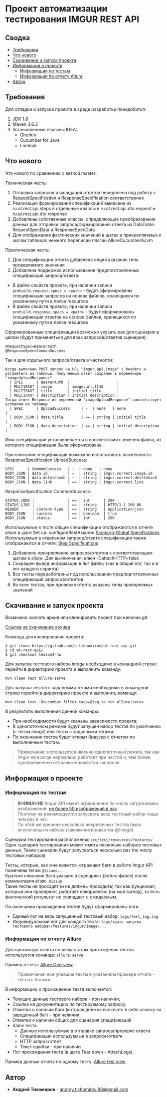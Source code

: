 # Проект автоматизации тестирования IMGUR REST API

## Сводка

- [Требования](#Требования)
- [Что нового](#Что-нового)
- [Скачивание и запуск проекта](#Скачивание-и-запуск-проекта)
- [Информация о проекте](#Информация-о-проекте)
    - [Информация по тестам](#Информация-по-тестам)
    - [Информация по отчету Allure](#Информация-по-отчету-Allure)  
- [Автор](#Автор)

## Требования
<a name="Требования"></a>
Для отладки и запуска проекта в среде разработки понадобится:

1. JDK 1.8
2. Maven 3.6.3
3. Установленные плагины IDEA:
    - Gherkin
    - Cucumber for Java
    - Lombok
    
## Что нового
<a name="Что-нового"></a>

Что нового по сравнению с веткой master:  

Техническая часть:
1. Отправка запросов и валидация ответов переделена под работу с RequestSpecification и ResponseSpecification соответственно
2. Реализация формирования спецификаций вынесена из ru.at.rest.api.steps в отдельные классы в ru.at.rest.api.dto.request и ru.at.rest.api.dto.response
3. Добавлены собственные классы, определяющие преобразование данных для отправки запроса/формирования ответа из DataTable: RequestSpecData и ResponseSpecData
4. Для отображения фактических значений в шагах и прикрепляемых к шагам таблицах немного переписан плагин AllureCucumber6Jvm

Практическая часть:
1. Для спецификации ответа добавлена опция указания типа проверяемого значения
2. Добавлена поддержка использования предпоготовленных спецификаций запроса/ответа:  
- В файле свойств проекта, при наличии записи `prebuild.request.specs = <path>` - будут сформированы спецификации запросов на основе файлов, хранящихся по указанному пути в папке resources  
- В файле свойств проекта, при наличии записи `prebuild.response.specs = <path>` - будут сформированы спецификации ответов на основе файлов, хранящихся по указанному пути в папке resources  

Сформированные спецификации возможно указать как для сценария в целом (будут применяться для всех запросов/ответов сценария):
```
@RequestSpec=BearerAuth
@ResponseSpec=CommonSuccess
```
Так и для отдельного запроса/ответа в частности:
```
Когда выполнен POST запрос на URL "imgur.api.image" с headers и parameters из таблицы. Полученный ответ сохранен в переменную "imageUploadResponse"
  | SPEC      | BearerAuth  |                     |
  | MULTIPART | image       | image.url.lt10      |
  | MULTIPART | title       | initial title       |
  | MULTIPART | description | initial description |
Тогда ответ Response из переменной "imageUploadResponse" соответствует условиям из таблицы
  | SPEC      | UploadSuccess     | -  | none   | none                |
  | BODY_JSON | data.title        | == | string | initial title       |
  | BODY_JSON | data.description  | == | string | initial description |
```

Имя спецификации устанавливается в соответствии с именем файла, из которого спецификация была сформирована.

При описании спецификации возможно использовать вложенность:  
ResponseSpecification UploadSuccess:
```
SPEC      | CommonSuccess   | -  | none   | none
BODY_JSON | data.id         | ~  | string | imgur.correct.image.id
BODY_JSON | data.deletehash | ~  | string | imgur.correct.deletehash
BODY_JSON | data.link       | == | string | imgur.correct.link
```
ResponseSpecification CommonSuccess:
```
STATUS_CODE |               | == | int      | 200
STATUS_LINE |               | == | string   | HTTP/1.1 200 OK
HEADER      | Content-Type  | == | string   | application/json
BODY_JSON   | success       | == | boolean  | true
BODY_JSON   | status        | == | int      | 200
```
Используемые в тесте общие спецификации отображаются в отчете allure в шаге Set up: configureRestAssured [Scenario-Global Specifications](https://drive.google.com/file/d/1S2dPrD1hvD-KKvhwePBHoUZcQb97t-da/view?usp=sharing)  
Используемые в отдельном запросе/ответе спецификации также отображаются в отчете: [Step Specifications](https://drive.google.com/file/d/1HjmRUccOlvpOxmXs10HWC8llTy3nzTJt/view?usp=sharing)

3. Добавлено прикрепление запросов/ответов к соответствующим шагам в allure. Для выключения: ключ -DattachHTTP=false  
4. Сокращен вывод информации в лог файлы (как в общий лог, так и в лог каждого скрипта)
5. Все тесты переработаоны под использование предподготовленных спецификаций запросов/ответов
6. Во всех тестах, при проверке ответа указаны типы проверяемых значений

## Скачивание и запуск проекта
<a name="Скачивание-и-запуск-проекта"></a>
Возможно скачать архив или клонировать проект при наличии git.

[Ссылка на скачивание архива](https://github.com/a-tikhomirov/at-rest-api/archive/lesson4-hw.zip)

Команда для клонирования проекта:

```
$ git clone https://github.com/a-tikhomirov/at-rest-api.git
$ cd at-rest-api/
$ git checkout lesson4-hw
```

Для запуска тестового набора *image* необходимо в командной строке перейти в директорию проекта и выполнить команду:

```
mvn clean test allure:serve
```

Для запуска тестов c заданными тегами необходимо в командной строке перейти в директорию проекта и выполнить команду:

```
mvn clean test -Dcucumber.filter.tags=@tag_to_run allure:serve
```

В результаты выполнения данной команды:
- При необходимости будут скачаны зависимости проекта;
- В однопоточном режиме будут запущен набор тестов по умолчанию (с тегом *image*) или тесты с заданными тегами;
- По окончании тестов будет открыт браузер с отчетом по выполненным тестам.

> Примечание: используется именно однопоточный режим, так как Imgur не всегда нормально
> работает при частой и, тем более, одновременнно отправке множества запросов

## Информация о проекте
<a name="Информация-о-проекте"></a>
### Информация по тестам
<a name="Информация-по-тестам"></a>
> **ВНИМАНИЕ** Imgur API имеет ограничение по числу загружаемых изображений: [не более 50 изображений в час](https://help.imgur.com/hc/en-us/articles/115000083326-What-files-can-I-upload-What-is-the-size-limit-)  
> Поэтому не рекомендуется запускать весь тестовый набор чаще чем раз в час.  
> По этой же причине несколько некритичных тестов были исключены из набора (закомментирован тег @image)

Сценарии тестирования расположены: `src/test/resources/features/`  
Один сценарий тестирования может иметь несколько наборов тестовых данных. Такие сценарии будут запускаться несколько раз (по числу тестовых наборов)  

Тесты, которые, как мне кажется, отражают баги в работе Imgur API помечены тегом `@Issue=...`  
Краткое описание бага указано в сценарии (*.feature* файле) после комментария `#TODO @Issue`  
Такие тесты не проходят (и не должны проходить) так как фунционал, который они проверяют, работает некорректно (на мой взгляд), то есть фактический результат не совпадает с ожидаемым. 

По окончании прохождения тестов будут сформированы логи:
- Единый лог на весь запущенный тестовый набор: `logs/test_log.log`
- Индивидуальный лог для каждого теста: `logs/<дата запуска тестового набора>/features/imgur/image/...`

### Информация по отчету Allure
<a name="Информация-по-отчету-Allure"></a>
Для просмотра отчета по результатам прохождения тестов используется команда: `allure:serve`

Пример отчета: [Allure Overview](https://drive.google.com/file/d/1ACWFvV4DoG-T2MGVSuexWbMX9I9S_RO_/view?usp=sharing)
> Примечание: все упавшие тесты в указанном примере отчета - тесты с багами

В информацию о прохождении теста включается:
- Текущие данные тестового набора - при наличии;
- Ссылка на документацию по тестируемому запросу;
- Отметка о наличии бага (которая должна включать в себя ссылку на заведенный баг) - при наличии;
- Отметки о наличии общих для сценария спецификаций  
- Шаги теста:
  - Данные используемые в отправке запроса/проверке ответа
  - Спецификации используемые в запросе/ответе
  - HTTP запрос/ответ
  - Текст ошибки - при наличии  
- Лог прохождения теста (в шаге Tear down - AttachLogs).

Пример данных отчета по одному тесту: [Allure test view](https://drive.google.com/file/d/1AXPHxO4_x1MS6gTLOm8xMNVsenj9d24s/view?usp=sharing)

## Автор

- **Андрей Тихомиров** - <andrey.tikhomirov.88@gmail.com>